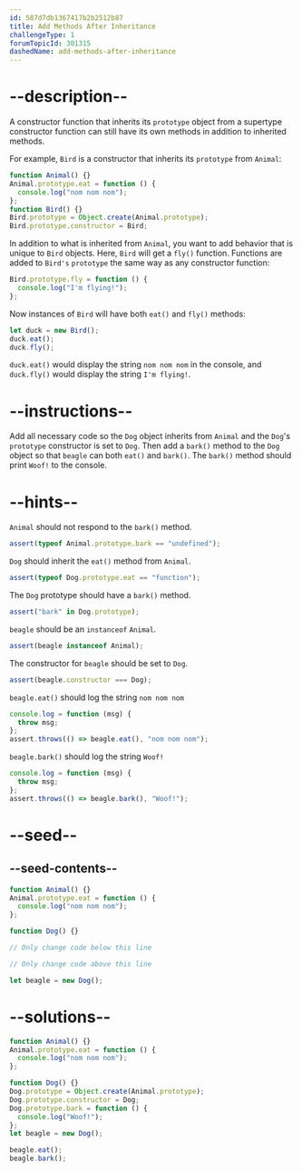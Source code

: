 ```yaml
---
id: 587d7db1367417b2b2512b87
title: Add Methods After Inheritance
challengeType: 1
forumTopicId: 301315
dashedName: add-methods-after-inheritance
---
```


# --description--

A constructor function that inherits its `prototype` object from a supertype constructor function can still have its own methods in addition to inherited methods.

For example, `Bird` is a constructor that inherits its `prototype` from `Animal`:

```js
function Animal() {}
Animal.prototype.eat = function () {
  console.log("nom nom nom");
};
function Bird() {}
Bird.prototype = Object.create(Animal.prototype);
Bird.prototype.constructor = Bird;
```

In addition to what is inherited from `Animal`, you want to add behavior that is unique to `Bird` objects. Here, `Bird` will get a `fly()` function. Functions are added to `Bird's` `prototype` the same way as any constructor function:

```js
Bird.prototype.fly = function () {
  console.log("I'm flying!");
};
```

Now instances of `Bird` will have both `eat()` and `fly()` methods:

```js
let duck = new Bird();
duck.eat();
duck.fly();
```

`duck.eat()` would display the string `nom nom nom` in the console, and `duck.fly()` would display the string `I'm flying!`.

# --instructions--

Add all necessary code so the `Dog` object inherits from `Animal` and the `Dog`'s `prototype` constructor is set to `Dog`. Then add a `bark()` method to the `Dog` object so that `beagle` can both `eat()` and `bark()`. The `bark()` method should print `Woof!` to the console.

# --hints--

`Animal` should not respond to the `bark()` method.

```js
assert(typeof Animal.prototype.bark == "undefined");
```

`Dog` should inherit the `eat()` method from `Animal`.

```js
assert(typeof Dog.prototype.eat == "function");
```

The `Dog` prototype should have a `bark()` method.

```js
assert("bark" in Dog.prototype);
```

`beagle` should be an `instanceof` `Animal`.

```js
assert(beagle instanceof Animal);
```

The constructor for `beagle` should be set to `Dog`.

```js
assert(beagle.constructor === Dog);
```

`beagle.eat()` should log the string `nom nom nom`

```js
console.log = function (msg) {
  throw msg;
};
assert.throws(() => beagle.eat(), "nom nom nom");
```

`beagle.bark()` should log the string `Woof!`

```js
console.log = function (msg) {
  throw msg;
};
assert.throws(() => beagle.bark(), "Woof!");
```

# --seed--

## --seed-contents--

```js
function Animal() {}
Animal.prototype.eat = function () {
  console.log("nom nom nom");
};

function Dog() {}

// Only change code below this line

// Only change code above this line

let beagle = new Dog();
```

# --solutions--

```js
function Animal() {}
Animal.prototype.eat = function () {
  console.log("nom nom nom");
};

function Dog() {}
Dog.prototype = Object.create(Animal.prototype);
Dog.prototype.constructor = Dog;
Dog.prototype.bark = function () {
  console.log("Woof!");
};
let beagle = new Dog();

beagle.eat();
beagle.bark();
```
